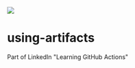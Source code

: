 ![](https://github.com/khanabid20/using-artifacts/workflows/artifact/badge.svg)
# using-artifacts
Part of LinkedIn "Learning GitHub Actions"
